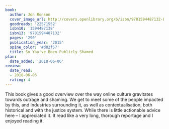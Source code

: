 ```yaml
---
book:
  author: Jon Ronson
  cover_image_url: http://covers.openlibrary.org/b/isbn/9781594487132-L.jpg
  goodreads: '22571552'
  isbn10: '1594487138'
  isbn13: '9781594487132'
  pages: '290'
  publication_year: '2015'
  spine_color: '#d82f57'
  title: So You've Been Publicly Shamed
plan:
  date_added: '2018-06-06'
review:
  date_read:
  - 2018-06-06
  rating: 4
---
```


This book gives a good overview over the way online culture gravitates towards outrage and shaming. We get to meet some of the people impacted by this, and industries surrounding it, as well as contextualisation, both historical and with the justice system. While there is little actionable advice here – I appreciated it. It read like a very long, thorough reportage and I enjoyed reading it.
